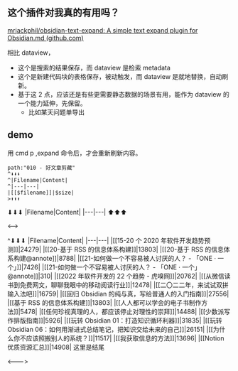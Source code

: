 ## 这个插件对我真的有用吗？

[mrjackphil/obsidian-text-expand: A simple text expand plugin for Obsidian.md (github.com)](https://github.com/mrjackphil/obsidian-text-expand)

相比 dataview，
- 这个是搜索的结果保存，而 dataview 是检索 metadata
- 这个是新建代码块的表格保存，被动触发，而 dataview 是就地替换，自动刷新。
- 基于这 2 点，应该还是有些更需要静态数据的场景有用，能作为 dataview 的一个能力延伸，先保留。
	- 比如某天问题单导出

## demo

用 cmd p ,expand 命令后，才会重新刷新内容。

```expander
path:"010 - 好文章剪藏"
^⬇⬇⬇
^|Filename|Content|
^|---|---|
|[[$filename]]|$size|
>⬆⬆⬆
```

 
⬇⬇⬇
|Filename|Content|
|---|---|
⬆⬆⬆
 
<-->
 
^⬇⬇⬇
|Filename|Content|
|---|---|
|[[15-20 个 2020 年软件开发趋势预测]]|24279|
|[[20-基于 RSS 的信息体系构建]]|13803|
|[[20-基于 RSS 的信息体系构建@annote]]|8788|
|[[21-如何做一个不容易被人讨厌的人？ - 「ONE · 一个」]]|7426|
|[[21-如何做一个不容易被人讨厌的人？ - 「ONE · 一个」@annote]]|310|
|[[2022 年软件开发的 22 个趋势 - 虎嗅网]]|20762|
|[[从微信读书到免费网文，聊聊我眼中的移动阅读行业]]|12478|
|[[二〇二二年，来试试双拼输入法吧]]|16759|
|[[回归 Obsidian 的纯与真，写给普通人的入门指南]]|27556|
|[[基于 RSS 的信息体系构建]]|13803|
|[[人人都可以学会的电子书制作方法]]|5478|
|[[任何珍视真理的人，都应该停止对理性的崇拜]]|14488|
|[[少数派写作排版指南]]|5926|
|[[玩转 Obsidian 01：打造知识循环利器]]|31835|
|[[玩转 Obsidian 06：如何用渐进式总结笔记，把知识交给未来的自己]]|26151|
|[[为什么你不应该照搬别人的系统？]]|11517|
|[[我获取信息的方法]]|13696|
|[[Notion 优质资源汇总]]|14908|
 这里是结尾
 
<--->
